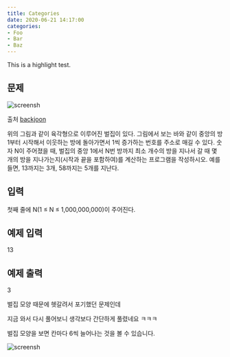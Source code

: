 ```yaml
---
title: Categories
date: 2020-06-21 14:17:00
categories:
- Foo
- Bar
- Baz
---
```


This is a highlight test.


## 문제


![screensh](http://drive.google.com/uc?export=view&id=1heFZOUU9_Yyt56U6Tgt9Bwns30J8uXme)

출처 [backjoon](https://www.acmicpc.net/problem/2292)

위의 그림과 같이 육각형으로 이루어진 벌집이 있다. 그림에서 보는 바와 같이 중앙의 방 1부터 시작해서 이웃하는 방에 돌아가면서 1씩 증가하는 번호를 주소로 매길 수 있다. 숫자 N이 주어졌을 때, 벌집의 중앙 1에서 N번 방까지 최소 개수의 방을 지나서 갈 때 몇 개의 방을 지나가는지(시작과 끝을 포함하여)를 계산하는 프로그램을 작성하시오. 예를 들면, 13까지는 3개, 58까지는 5개를 지난다.

## 입력

첫째 줄에 N(1 ≤ N ≤ 1,000,000,000)이 주어진다.



## 예제 입력

13



## 예제 출력

3

벌집 모양 때문에 헷갈려서 포기했던 문제인데 

지금 와서 다시 풀어보니 생각보다 간단하게 풀렸네요 ㅋㅋㅋ

벌집 모양을 보면 칸마다 6씩 늘어나는 것을 볼 수 있습니다.


![screensh](http://drive.google.com/uc?export=view&id=1CSg7oKyec6ABUkUljIuLSuOifqet1G1r)










